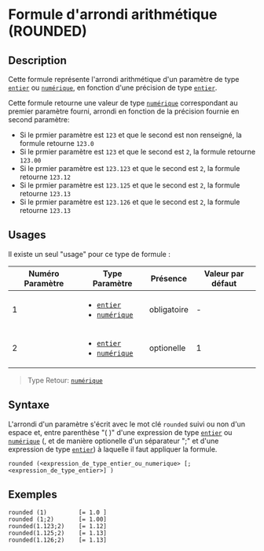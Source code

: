 # Formule d'arrondi arithmétique (ROUNDED)

## Description

Cette formule représente l'arrondi arithmétique d'un paramètre de type  [`entier`][valeur-de-retour] ou [`numérique`][valeur-de-retour], en fonction d'une précision de type [`entier`][valeur-de-retour].

Cette formule retourne une valeur de type [`numérique`][valeur-de-retour] correspondant au premier paramètre fourni, arrondi en fonction de la précision fournie en second paramètre:

- Si le prmier paramètre est `123` et que le second est non renseigné, la formule retourne `123.0`
- Si le prmier paramètre est `123` et que le second est `2`, la formule retourne `123.00`
- Si le prmier paramètre est `123.123` et que le second est `2`, la formule retourne `123.12`
- Si le prmier paramètre est `123.125` et que le second est `2`, la formule retourne `123.13`
- Si le prmier paramètre est `123.126` et que le second est `2`, la formule retourne `123.13`

## Usages

Il existe un seul "usage" pour ce type de formule :

|Numéro Paramètre|Type Paramètre|Présence|Valeur par défaut|
|--------------|--------------|--------------|--------------|
|1|<ul><li>[`entier`][valeur-de-retour]</li><li>[`numérique`][valeur-de-retour]</li></ul>|obligatoire|-|
|2|<ul><li>[`entier`][valeur-de-retour]</li><li>[`numérique`][valeur-de-retour]</li></ul>|optionelle|1|

> Type Retour: [`numérique`][valeur-de-retour]

## Syntaxe

L'arrondi d'un paramètre s'écrit avec le mot clé `rounded` suivi ou non d'un espace et, entre parenthèse "( )" d'une expression de type [`entier`][valeur-de-retour] ou [`numérique`][valeur-de-retour] (, et de manière optionelle d'un séparateur ";" et d'une expression de type [`entier`][valeur-de-retour]) à laquelle il faut appliquer la formule.

    rounded (<expression_de_type_entier_ou_numerique> [;<expression_de_type_entier>] )

## Exemples

    rounded (1)         [= 1.0 ]
    rounded (1;2)       [= 1.00]
    rounded(1.123;2)    [= 1.12]
    rounded(1.125;2)    [= 1.13]
    rounded(1.126;2)    [= 1.13]

[valeur-de-retour]: ../lexique.md#valeur-de-retour
